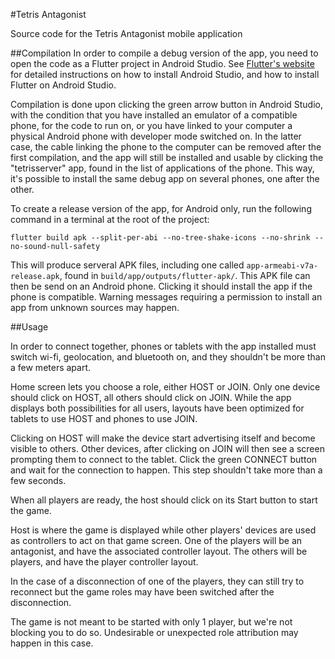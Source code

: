 #Tetris Antagonist

Source code for the Tetris Antagonist mobile application

##Compilation
In order to compile a debug version of the app, you need to open the code as a Flutter project in Android Studio. See [Flutter's website](https://flutter.dev/docs/get-started/install) for detailed instructions on how to install Android Studio, and how to install Flutter on Android Studio.

Compilation is done upon clicking the green arrow button in Android Studio, with the condition that you have installed an emulator of a compatible phone, for the code to run on, or you have linked to your computer a physical Android phone with developer mode switched on. In the latter case, the cable linking the phone to the computer can be removed after the first compilation, and the app will still be installed and usable by clicking the "tetrisserver" app, found in the list of applications of the phone. This way, it's possible to install the same debug app on several phones, one after the other.

To create a release version of the app, for Android only, run the following command in a terminal at the root of the project:

`flutter build apk --split-per-abi --no-tree-shake-icons --no-shrink --no-sound-null-safety`

This will produce serveral APK files, including one called `app-armeabi-v7a-release.apk`, found in `build/app/outputs/flutter-apk/`. This APK file can then be send on an Android phone. Clicking it should install the app if the phone is compatible. Warning messages requiring a permission to install an app from unknown sources may happen.

##Usage

In order to connect together, phones or tablets with the app installed must switch wi-fi, geolocation, and bluetooth on, and they shouldn't be more than a few meters apart.

Home screen lets you choose a role, either HOST or JOIN. Only one device should click on HOST, all others should click on JOIN. While the app displays both possibilities for all users, layouts have been optimized for tablets to use HOST and phones to use JOIN.

Clicking on HOST will make the device start advertising itself and become visible to others. Other devices, after clicking on JOIN will then see a screen prompting them to connect to the tablet. Click the green CONNECT button and wait for the connection to happen. This step shouldn't take more than a few seconds.

When all players are ready, the host should click on its Start button to start the game.

Host is where the game is displayed while other players' devices are used as controllers to act on that game screen. One of the players will be an antagonist, and have the associated controller layout. The others will be players, and have the player controller layout.

In the case of a disconnection of one of the players, they can still try to reconnect but the game roles may have been switched after the disconnection.

The game is not meant to be started with only 1 player, but we're not blocking you to do so. Undesirable or unexpected role attribution may happen in this case.

